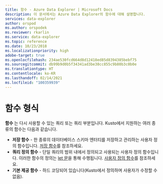 ```yaml
---
title: 함수 - Azure Data Explorer | Microsoft Docs
description: 이 문서에서는 Azure Data Explorer의 함수에 대해 설명합니다.
services: data-explorer
author: orspod
ms.author: orspodek
ms.reviewer: rkarlin
ms.service: data-explorer
ms.topic: reference
ms.date: 10/23/2018
ms.localizationpriority: high
adobe-target: true
ms.openlocfilehash: 234ae530fcd664d8d12418ed85d8394385bebf75
ms.sourcegitcommit: db99b9d0b5f34341ad3be38cc855c9b80b3c0b0e
ms.translationtype: HT
ms.contentlocale: ko-KR
ms.lasthandoff: 02/14/2021
ms.locfileid: "100359939"
---
```

# <a name="function-types"></a>함수 형식

**함수** 는 다시 사용할 수 있는 쿼리 또는 쿼리 부분입니다. Kusto에서 지원하는 여러 종류의 함수는 다음과 같습니다.

* **저장 함수** - 한 종류의 데이터베이스 스키마 엔터티를 저장하고 관리하는 사용자 정의 함수입니다.
  [저장 함수](../schema-entities/stored-functions.md)를 참조하세요.
* **쿼리 정의 함수** - 단일 쿼리의 범위 내에서 정의되고 사용되는 사용자 정의 함수입니다. 이러한 함수의 정의는 [let 문](../letstatement.md)을 통해 수행됩니다.
  [사용자 정의 함수](./user-defined-functions.md)를 참조하세요.
* **기본 제공 함수** - 하드 코딩되어 있습니다(Kusto에서 정의하며 사용자가 수정할 수 없음).